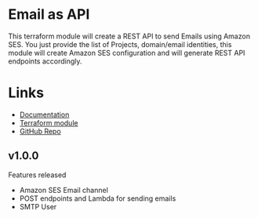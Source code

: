 # Email as API
This terraform module will create a REST API to send Emails using Amazon SES.  You just provide the list of Projects, domain/email identities, this module will create Amazon SES configuration and will generate REST API endpoints accordingly.


# Links

- [Documentation](https://cloudpedia.ai/terraform-module/aws-email-as-api/)
- [Terraform module](https://registry.terraform.io/modules/cloudpediaai/email-as-api/aws/latest)
- [GitHub Repo](https://github.com/CloudPediaAI/terraform-aws-email-as-api)


## v1.0.0
Features released
- Amazon SES Email channel 
- POST endpoints and Lambda for sending emails
- SMTP User 

